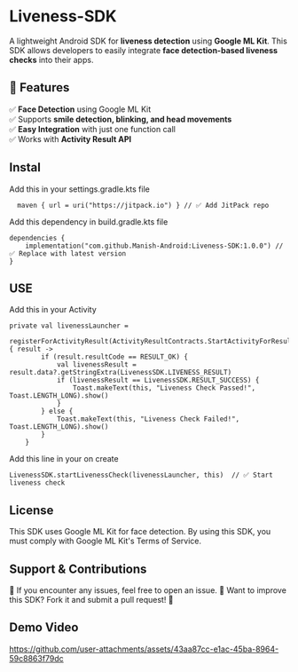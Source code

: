 # Liveness-SDK
A lightweight Android SDK for **liveness detection** using **Google ML Kit**. This SDK allows developers to easily integrate **face detection-based liveness checks** into their apps.

## 📌 Features
✅ **Face Detection** using Google ML Kit  
✅ Supports **smile detection, blinking, and head movements**  
✅ **Easy Integration** with just one function call  
✅ Works with **Activity Result API**  

## Instal

Add this in your settings.gradle.kts file 
``` setting Gradle
  maven { url = uri("https://jitpack.io") } // ✅ Add JitPack repo
```
Add this dependency in build.gradle.kts file 
``` build gradle kts
dependencies {
    implementation("com.github.Manish-Android:Liveness-SDK:1.0.0") // ✅ Replace with latest version
}
```
## USE 

Add this in your Activity  
``` use
private val livenessLauncher =
    registerForActivityResult(ActivityResultContracts.StartActivityForResult()) { result ->
        if (result.resultCode == RESULT_OK) {
            val livenessResult = result.data?.getStringExtra(LivenessSDK.LIVENESS_RESULT)
            if (livenessResult == LivenessSDK.RESULT_SUCCESS) {
                Toast.makeText(this, "Liveness Check Passed!", Toast.LENGTH_LONG).show()
            }
        } else {
            Toast.makeText(this, "Liveness Check Failed!", Toast.LENGTH_LONG).show()
        }
    }
```
Add this line in your on create 
``` on create
LivenessSDK.startLivenessCheck(livenessLauncher, this)  // ✅ Start liveness check
```

## License
This SDK uses Google ML Kit for face detection.
By using this SDK, you must comply with Google ML Kit's Terms of Service.

## Support & Contributions
🔹 If you encounter any issues, feel free to open an issue.
🔹 Want to improve this SDK? Fork it and submit a pull request! 🚀

## Demo Video

https://github.com/user-attachments/assets/43aa87cc-e1ac-45ba-8964-59c8863f79dc


 
	

